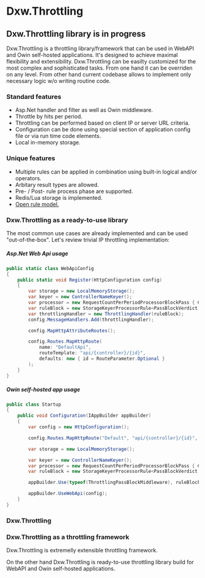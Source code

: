 ﻿# Dxw.Throttling

## Dxw.Throttling library is in progress

Dxw.Throttling is a throttling library/framework that can be used in WebAPI and Owin self-hosted applications.
It's designed to achieve maximal flexibility and extensibility.
Dxw.Throttling can be easilty customized for the most complex and sophisticated tasks.
From one hand it can be overriden on any level.
From other hand current codebase allows to implement only neсessary logic w/o writing routine code.

### Standard features
- Asp.Net handler and filter as well as Owin middleware.
- Throttle by hits per period.
- Throttling can be performed based on client IP or server URL criteria.
- Configuration can be done using special section of application config file or via run time code
elements.
- Local in-memory storage.

### Unique features
- Multiple rules can be applied in combination using built-in logical and/or operators.
- Arbitary result types are allowed.
- Pre- / Post- rule process phase are supported.
- Redis/Lua storage is implemented.
- [Open rule model.](OpenRuleModel.md)

### Dxw.Throttling as a ready-to-use library

The most common use cases are already implemented and can be used "out-of-the-box".
Let's review trivial IP throttling implementation:

##### Asp.Net Web Api usage
``` cs
public static class WebApiConfig
{
    public static void Register(HttpConfiguration config)
    {
        var storage = new LocalMemoryStorage();
        var keyer = new ControllerNameKeyer();
        var processor = new RequestCountPerPeriodProcessorBlockPass { Count = 1, Period = TimeSpan.FromSeconds(10) };
        var ruleBlock = new StorageKeyerProcessorRule<PassBlockVerdict, HttpRequestMessage> { Storage = storage, Keyer = keyer, Processor = processor } as IRule;
        var throttlingHandler = new ThrottlingHandler(ruleBlock);
        config.MessageHandlers.Add(throttlingHandler);

        config.MapHttpAttributeRoutes();

        config.Routes.MapHttpRoute(
            name: "DefaultApi",
            routeTemplate: "api/{controller}/{id}",
            defaults: new { id = RouteParameter.Optional }
        );
    }
}
```
##### Owin self-hosted app usage
``` cs
public class Startup
{
    public void Configuration(IAppBuilder appBuilder)
    {
        var config = new HttpConfiguration();

        config.Routes.MapHttpRoute("Default", "api/{controller}/{id}", new { id = RouteParameter.Optional });

        var storage = new LocalMemoryStorage();

        var keyer = new ControllerNameKeyer();
        var processor = new RequestCountPerPeriodProcessorBlockPass { Count = 1, Period = TimeSpan.FromSeconds(15) };
        var ruleBlock = new StorageKeyerProcessorRule<PassBlockVerdict, IOwinRequest> { Storage = storage, Keyer = keyer, Processor = processor };

        appBuilder.Use(typeof(ThrottlingPassBlockMiddleware), ruleBlock);

        appBuilder.UseWebApi(config);
    }
}
```

### Dxw.Throttling 

### Dxw.Throttling as a throttling framework
Dxw.Throttling is extremelly extensible throttling framework.

On the other hand Dxw.Throttling is ready-to-use throttling library build for WebAPI and Owin self-hosted applications.

